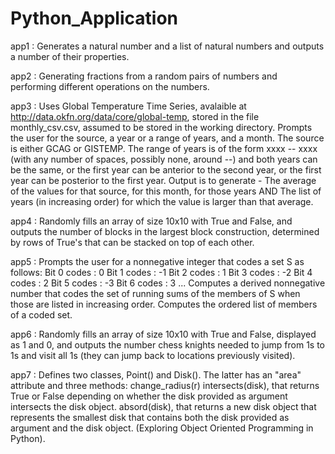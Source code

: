 # Python_Application

app1 : Generates a natural number and a list of natural numbers and outputs a number of their properties.  
  
app2 : Generating fractions from a random pairs of numbers and performing different operations on the numbers.  
  
app3 : Uses Global Temperature Time Series, avalaible at http://data.okfn.org/data/core/global-temp, stored in the file monthly_csv.csv, assumed to be stored in the working directory. Prompts the user for the source, a year or a range of years, and a month. The source is either GCAG or GISTEMP. The range of years is of the form xxxx -- xxxx (with any number of spaces,  possibly none, around --) and both years can be the same, or the first year can be anterior to the second year,  or the first year can be posterior to the first year. Output is to generate - The average of the values for that source, for this month, for those years AND The list of years (in increasing order) for which the value is larger than that average.
  
app4 : Randomly fills an array of size 10x10 with True and False, and outputs the number of blocks  in the largest block construction, determined by rows of True's that can be stacked on top of each other.   
  
app5 : Prompts the user for a nonnegative integer that codes a set S as follows: 
Bit 0 codes : 0
Bit 1 codes : -1
Bit 2 codes : 1
Bit 3 codes : -2
Bit 4 codes : 2
Bit 5 codes : -3
Bit 6 codes : 3
... Computes a derived nonnegative number that codes the set of running sums of the members of S when those are listed in increasing order. Computes the ordered list of members of a coded set.  
  
app6 : Randomly fills an array of size 10x10 with True and False, displayed as 1 and 0, and outputs the number chess knights needed to jump from 1s to 1s and visit all 1s (they can jump back to locations previously visited).  
  
app7 : Defines two classes, Point() and Disk(). The latter has an "area" attribute and three methods:
change_radius(r)
intersects(disk), that returns True or False depending on whether
the disk provided as argument intersects the disk object.
absord(disk), that returns a new disk object that represents the smallest disk that contains both the disk provided as argument and the disk object. (Exploring Object Oriented Programming in Python). 
